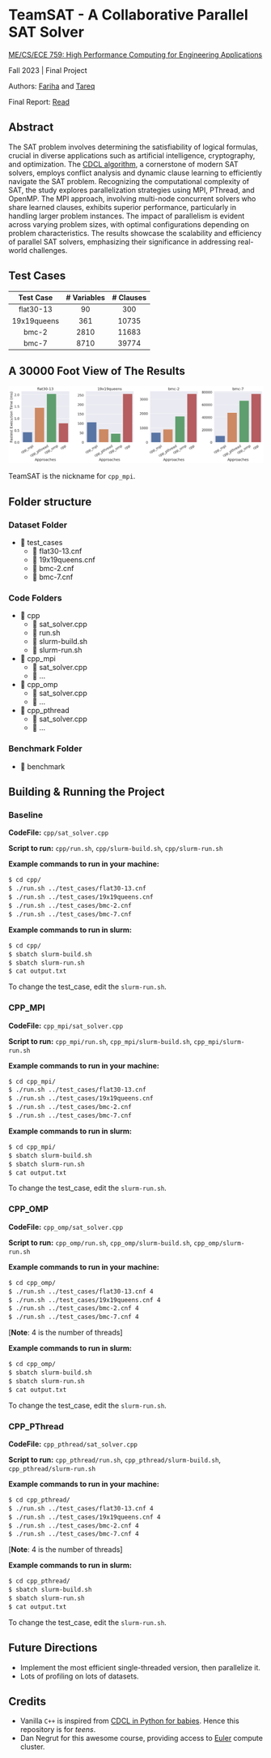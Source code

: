 # TeamSAT - A Collaborative Parallel SAT Solver

[ME/CS/ECE 759: High Performance Computing for Engineering Applications](https://sbel.wisc.edu/me-964-high-performance-computing-for-engineering-applications/)

Fall 2023 | Final Project

Authors: [Fariha](https://github.com/farihat13) and [Tareq](https://github.com/tareqmahmood)

Final Report: [Read](resources/TeamSAT.pdf)

## Abstract

The SAT problem involves determining the satisfiability of logical formulas, crucial in diverse applications such as artificial intelligence, cryptography, and optimization. The [CDCL algorithm](https://en.wikipedia.org/wiki/Conflict-driven_clause_learning), a cornerstone of modern SAT solvers, employs conflict analysis and dynamic clause learning to efficiently navigate the SAT problem. Recognizing the computational complexity of SAT, the study explores parallelization strategies using MPI, PThread, and OpenMP. The MPI approach, involving multi-node concurrent solvers who share learned clauses, exhibits superior performance, particularly in handling larger problem instances. The impact of parallelism is evident across varying problem sizes, with optimal configurations depending on problem characteristics. The results showcase the scalability and efficiency of parallel SAT solvers, emphasizing their significance in addressing real-world challenges. 

## Test Cases

|  Test Case  | # Variables | # Clauses |
|:-----------:|:-----------:|:---------:|
|  flat30-13  |      90     |    300    |
| 19x19queens |     361     |   10735   |
|    bmc-2    |     2810    |   11683   |
|    bmc-7    |     8710    |   39774   |

## A 30000 Foot View of The Results

![summary](resources/summary.png)

TeamSAT is the nickname for `cpp_mpi`.

## Folder structure

### Dataset Folder

- 📂 test_cases
    - 📄 flat30-13.cnf
    - 📄 19x19queens.cnf
    - 📄 bmc-2.cnf
    - 📄 bmc-7.cnf

### Code Folders

- 📂 cpp
  - 📄 sat_solver.cpp
  - 📄 run.sh
  - 📄 slurm-build.sh
  - 📄 slurm-run.sh
- 📂 cpp_mpi
  - 📄 sat_solver.cpp
  - 📄 ...
- 📂 cpp_omp
  - 📄 sat_solver.cpp
  - 📄 ...
- 📂 cpp_pthread
  - 📄 sat_solver.cpp
  - 📄 ...

### Benchmark Folder

- 📂 benchmark


## Building & Running the Project

### Baseline

**CodeFile:** `cpp/sat_solver.cpp`

**Script to run:** `cpp/run.sh`, `cpp/slurm-build.sh`, `cpp/slurm-run.sh`

**Example commands to run in your machine:**

```bash
$ cd cpp/
$ ./run.sh ../test_cases/flat30-13.cnf
$ ./run.sh ../test_cases/19x19queens.cnf
$ ./run.sh ../test_cases/bmc-2.cnf
$ ./run.sh ../test_cases/bmc-7.cnf
```
**Example commands to run in slurm:**

```bash
$ cd cpp/
$ sbatch slurm-build.sh
$ sbatch slurm-run.sh
$ cat output.txt
```
To change the test_case, edit the `slurm-run.sh`.

### CPP_MPI

**CodeFile:** `cpp_mpi/sat_solver.cpp`

**Script to run:** `cpp_mpi/run.sh`, `cpp_mpi/slurm-build.sh`, `cpp_mpi/slurm-run.sh`

**Example commands to run in your machine:**

```bash
$ cd cpp_mpi/
$ ./run.sh ../test_cases/flat30-13.cnf
$ ./run.sh ../test_cases/19x19queens.cnf
$ ./run.sh ../test_cases/bmc-2.cnf
$ ./run.sh ../test_cases/bmc-7.cnf
```
**Example commands to run in slurm:**

```bash
$ cd cpp_mpi/
$ sbatch slurm-build.sh
$ sbatch slurm-run.sh
$ cat output.txt
```
To change the test_case, edit the `slurm-run.sh`.


### CPP_OMP

**CodeFile:** `cpp_omp/sat_solver.cpp`

**Script to run:** `cpp_omp/run.sh`, `cpp_omp/slurm-build.sh`, `cpp_omp/slurm-run.sh`

**Example commands to run in your machine:**

```bash
$ cd cpp_omp/
$ ./run.sh ../test_cases/flat30-13.cnf 4
$ ./run.sh ../test_cases/19x19queens.cnf 4
$ ./run.sh ../test_cases/bmc-2.cnf 4
$ ./run.sh ../test_cases/bmc-7.cnf 4
```
[**Note**: 4 is the number of threads]

**Example commands to run in slurm:**

```bash
$ cd cpp_omp/
$ sbatch slurm-build.sh
$ sbatch slurm-run.sh
$ cat output.txt
```
To change the test_case, edit the `slurm-run.sh`.

### CPP_PThread

**CodeFile:** `cpp_pthread/sat_solver.cpp`

**Script to run:** `cpp_pthread/run.sh`, `cpp_pthread/slurm-build.sh`, `cpp_pthread/slurm-run.sh`

**Example commands to run in your machine:**

```bash
$ cd cpp_pthread/
$ ./run.sh ../test_cases/flat30-13.cnf 4
$ ./run.sh ../test_cases/19x19queens.cnf 4
$ ./run.sh ../test_cases/bmc-2.cnf 4
$ ./run.sh ../test_cases/bmc-7.cnf 4
```
[**Note**: 4 is the number of threads]


**Example commands to run in slurm:**

```bash
$ cd cpp_pthread/
$ sbatch slurm-build.sh
$ sbatch slurm-run.sh
$ cat output.txt
```
To change the test_case, edit the `slurm-run.sh`.


## Future Directions
* Implement the most efficient single-threaded version, then parallelize it.
* Lots of profiling on lots of datasets.


## Credits
* Vanilla `C++` is inspired from [CDCL in Python for babies](https://github.com/apurva91/SAT-Solver). Hence this repository is for *teens*.
* Dan Negrut for this awesome course, providing access to [Euler](https://wacc.wisc.edu/infrastructure/) compute cluster.
